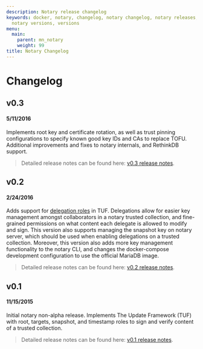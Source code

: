 ```yaml
---
description: Notary release changelog
keywords: docker, notary, changelog, notary changelog, notary releases, releases,
  notary versions, versions
menu:
  main:
    parent: mn_notary
    weight: 99
title: Notary Changelog
---
```


# Changelog

## v0.3

#### 5/11/2016
Implements root key and certificate rotation, as well as trust pinning configurations to specify known good key IDs and CAs to replace TOFU.
Additional improvements and fixes to notary internals, and RethinkDB support.

> Detailed release notes can be found here:
<a href="https://github.com/docker/notary/releases/tag/v0.3.0" target="_blank">v0.3 release notes</a>.

## v0.2

#### 2/24/2016

Adds support for
<a href="https://github.com/theupdateframework/tuf/blob/1bed3e09a478c2c918ffbff10b9118f6e52ee129/docs/tuf-spec.txt#L387" target="_blank">delegation
roles</a> in TUF.
Delegations allow for easier key management amongst collaborators in a notary trusted collection, and fine-grained permissions on what content each delegate is allowed to modify and sign.
This version also supports managing the snapshot key on notary server, which should be used when enabling delegations on a trusted collection.
Moreover, this version also adds more key management functionality to the notary CLI, and changes the docker-compose development configuration to use the official MariaDB image.

> Detailed release notes can be found here:
<a href="https://github.com/docker/notary/releases/tag/v0.2.0" target="_blank">v0.2 release notes</a>.

## v0.1

#### 11/15/2015

Initial notary non-alpha release.
Implements The Update Framework (TUF) with root, targets, snapshot, and timestamp roles to sign and verify content of a trusted collection.

> Detailed release notes can be found here:
<a href="https://github.com/docker/notary/releases/tag/v0.1" target="_blank">v0.1 release notes</a>.